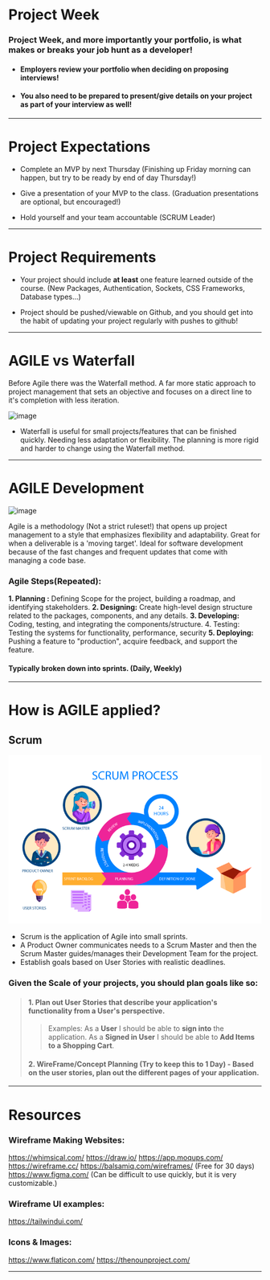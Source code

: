 # Project Week

### Project Week, and more importantly your portfolio, is what makes or breaks your job hunt as a developer!

-   #### Employers review your portfolio when deciding on proposing interviews!

-   #### You also need to be prepared to present/give details on your project as part of your interview as well!

---

# Project Expectations

-   Complete an MVP by next Thursday (Finishing up Friday morning can happen, but try to be ready by end of day Thursday!)

-   Give a presentation of your MVP to the class. (Graduation presentations are optional, but encouraged!)

-   Hold yourself and your team accountable (SCRUM Leader)

---

# Project Requirements

-   Your project should include **at least** one feature learned outside of the course. (New Packages, Authentication, Sockets, CSS Frameworks, Database types...)

-   Project should be pushed/viewable on Github, and you should get into the habit of updating your project regularly with pushes to github!

---

# AGILE vs Waterfall

Before Agile there was the Waterfall method. A far more static approach to project management that sets an objective and focuses on a direct line to it's completion with less iteration.

![image](https://cdn.hackr.io/uploads/posts/attachments/1652201025a3ucaiFknT.png)

-   Waterfall is useful for small projects/features that can be finished quickly. Needing less adaptation or flexibility. The planning is more rigid and harder to change using the Waterfall method.

---

# AGILE Development

![image](https://www.usfhealthonline.com/wp-content/uploads/sites/2/2019/09/Agile-in-HC-1024x521.jpg)

Agile is a methodology (Not a strict ruleset!) that opens up project management to a style that emphasizes flexibility and adaptability.
Great for when a deliverable is a 'moving target'. Ideal for software development because of the fast changes and frequent updates that come with managing a code base.

### Agile Steps(Repeated):

**1. Planning :** Defining Scope for the project, building a roadmap, and identifying stakeholders.
**2. Designing:** Create high-level design structure related to the packages, components, and any details.
**3. Developing:** Coding, testing, and integrating the components/structure. 4. Testing: Testing the systems for functionality, performance, security
**5. Deploying:** Pushing a feature to "production", acquire feedback, and support the feature.

#### Typically broken down into sprints. (Daily, Weekly)

---

# How is AGILE applied?

## Scrum

![scrum](image.png)

-   Scrum is the application of Agile into small sprints.
-   A Product Owner communicates needs to a Scrum Master and then the Scrum Master guides/manages their Development Team for the project.
-   Establish goals based on User Stories with realistic deadlines.

### Given the Scale of your projects, you should plan goals like so:

> #### 1. Plan out User Stories that describe your application's functionality from a User's perspective.
>
> > Examples:
> > As a **User** I should be able to **sign into** the application.
> > As a **Signed in User** I should be able to **Add Items to a Shopping Cart**.
>
> #### 2. WireFrame/Concept Planning (Try to keep this to 1 Day) - Based on the user stories, plan out the different pages of your application.

---

# Resources

### Wireframe Making Websites:

https://whimsical.com/
https://draw.io/
https://app.moqups.com/
https://wireframe.cc/
https://balsamiq.com/wireframes/ (Free for 30 days)
https://www.figma.com/ (Can be difficult to use quickly, but it is very customizable.)

### Wireframe UI examples:

https://tailwindui.com/

### Icons & Images:

https://www.flaticon.com/
https://thenounproject.com/

---
